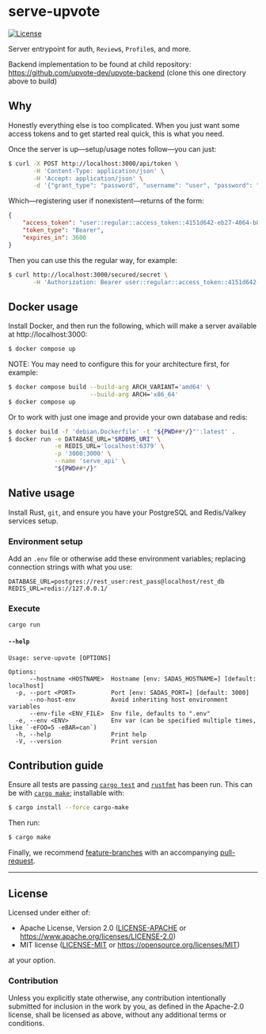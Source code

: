 serve-upvote
============
[![License](https://img.shields.io/badge/license-Apache--2.0%20OR%20MIT-blue.svg)](https://opensource.org/licenses/Apache-2.0)

Server entrypoint for auth, `Review`s, `Profile`s, and more.

Backend implementation to be found at child repository: https://github.com/upvote-dev/upvote-backend (clone this one directory above to build)

## Why

Honestly everything else is too complicated. When you just want some access tokens and to get started real quick, this is what you need.

Once the server is up—setup/usage notes follow—you can just:
```sh
$ curl -X POST http://localhost:3000/api/token \
       -H 'Content-Type: application/json' \
       -H 'Accept: application/json' \
       -d '{"grant_type": "password", "username": "user", "password": "pass"}'
```

Which—registering user if nonexistent—returns of the form:
```json
{
    "access_token": "user::regular::access_token::4151d642-eb27-4064-b87c-e3d2bfa10435",
    "token_type": "Bearer",
    "expires_in": 3600
}
```

Then you can use this the regular way, for example:

```sh
$ curl http://localhost:3000/secured/secret \
       -H 'Authorization: Bearer user::regular::access_token::4151d642-eb27-4064-b87c-e3d2bfa10435'
```

## Docker usage

Install Docker, and then run the following, which will make a server available at http://localhost:3000:
```sh
$ docker compose up
````

NOTE: You may need to configure this for your architecture first, for example:
```sh
$ docker compose build --build-arg ARCH_VARIANT='amd64' \
                       --build-arg ARCH='x86_64'
$ docker compose up
```

Or to work with just one image and provide your own database and redis:
```sh
$ docker build -f 'debian.Dockerfile' -t "${PWD##*/}"':latest' .
$ docker run -e DATABASE_URL="$RDBMS_URI" \
             -e REDIS_URL='localhost:6379' \
             -p '3000:3000' \
             --name 'serve_api' \
             "${PWD##*/}"
```

## Native usage

Install Rust, `git`, and ensure you have your PostgreSQL and Redis/Valkey services setup.

### Environment setup

Add an `.env` file or otherwise add these environment variables; replacing connection strings with what you use:

    DATABASE_URL=postgres://rest_user:rest_pass@localhost/rest_db
    REDIS_URL=redis://127.0.0.1/

### Execute

    cargo run

#### `--help`

    Usage: serve-upvote [OPTIONS]
    
    Options:
          --hostname <HOSTNAME>  Hostname [env: SADAS_HOSTNAME=] [default: localhost]
      -p, --port <PORT>          Port [env: SADAS_PORT=] [default: 3000]
          --no-host-env          Avoid inheriting host environment variables
          --env-file <ENV_FILE>  Env file, defaults to ".env"
      -e, --env <ENV>            Env var (can be specified multiple times, like `-eFOO=5 -eBAR=can`)
      -h, --help                 Print help
      -V, --version              Print version

## Contribution guide
Ensure all tests are passing [`cargo test`](https://doc.rust-lang.org/cargo/commands/cargo-test.html) and [`rustfmt`](https://github.com/rust-lang/rustfmt) has been run. This can be with [`cargo make`](https://github.com/sagiegurari/cargo-make); installable with:

```sh
$ cargo install --force cargo-make
```

Then run:
```sh
$ cargo make
```

Finally, we recommend [feature-branches](https://martinfowler.com/bliki/FeatureBranch.html) with an accompanying [pull-request](https://docs.github.com/en/pull-requests/collaborating-with-pull-requests/proposing-changes-to-your-work-with-pull-requests/about-pull-requests).
</small>

<hr/>

## License

Licensed under either of:

- Apache License, Version 2.0 ([LICENSE-APACHE](LICENSE-APACHE) or <https://www.apache.org/licenses/LICENSE-2.0>)
- MIT license ([LICENSE-MIT](LICENSE-MIT) or <https://opensource.org/licenses/MIT>)

at your option.

### Contribution

Unless you explicitly state otherwise, any contribution intentionally submitted
for inclusion in the work by you, as defined in the Apache-2.0 license, shall be
licensed as above, without any additional terms or conditions.
